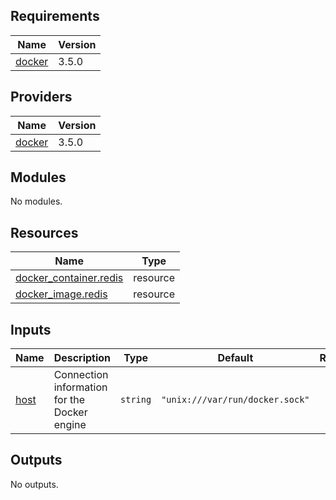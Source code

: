 ## Requirements

| Name | Version |
|------|---------|
| <a name="requirement_docker"></a> [docker](#requirement\_docker) | 3.5.0 |

## Providers

| Name | Version |
|------|---------|
| <a name="provider_docker"></a> [docker](#provider\_docker) | 3.5.0 |

## Modules

No modules.

## Resources

| Name | Type |
|------|------|
| [docker_container.redis](https://registry.terraform.io/providers/kreuzwerker/docker/3.5.0/docs/resources/container) | resource |
| [docker_image.redis](https://registry.terraform.io/providers/kreuzwerker/docker/3.5.0/docs/resources/image) | resource |

## Inputs

| Name | Description | Type | Default | Required |
|------|-------------|------|---------|:--------:|
| <a name="input_host"></a> [host](#input\_host) | Connection information for the Docker engine | `string` | `"unix:///var/run/docker.sock"` | no |

## Outputs

No outputs.
